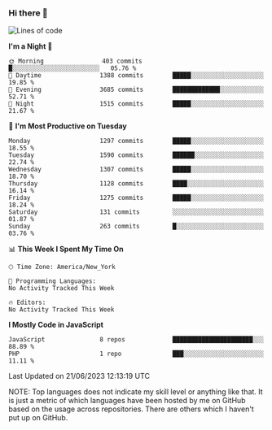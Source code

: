 ### Hi there 👋

<!--
**LynxJinxxy/LynxJinxxy** is a ✨ _special_ ✨ repository because its `README.md` (this file) appears on your GitHub profile.

Here are some ideas to get you started:

- 🔭 I’m currently working on ...
- 🌱 I’m currently learning ...
- 👯 I’m looking to collaborate on ...
- 🤔 I’m looking for help with ...
- 💬 Ask me about ...
- 📫 How to reach me: ...
- 😄 Pronouns: ...
- ⚡ Fun fact: ...
-->

<!--START_SECTION:waka-->
![Lines of code](https://img.shields.io/badge/From%20Hello%20World%20I%27ve%20Written-15.1%20million%20lines%20of%20code-blue)

**I'm a Night 🦉** 

```text
🌞 Morning                403 commits         █░░░░░░░░░░░░░░░░░░░░░░░░   05.76 % 
🌆 Daytime                1388 commits        █████░░░░░░░░░░░░░░░░░░░░   19.85 % 
🌃 Evening                3685 commits        █████████████░░░░░░░░░░░░   52.71 % 
🌙 Night                  1515 commits        █████░░░░░░░░░░░░░░░░░░░░   21.67 % 
```
📅 **I'm Most Productive on Tuesday** 

```text
Monday                   1297 commits        █████░░░░░░░░░░░░░░░░░░░░   18.55 % 
Tuesday                  1590 commits        ██████░░░░░░░░░░░░░░░░░░░   22.74 % 
Wednesday                1307 commits        █████░░░░░░░░░░░░░░░░░░░░   18.70 % 
Thursday                 1128 commits        ████░░░░░░░░░░░░░░░░░░░░░   16.14 % 
Friday                   1275 commits        █████░░░░░░░░░░░░░░░░░░░░   18.24 % 
Saturday                 131 commits         ░░░░░░░░░░░░░░░░░░░░░░░░░   01.87 % 
Sunday                   263 commits         █░░░░░░░░░░░░░░░░░░░░░░░░   03.76 % 
```


📊 **This Week I Spent My Time On** 

```text
🕑︎ Time Zone: America/New_York

💬 Programming Languages: 
No Activity Tracked This Week

🔥 Editors: 
No Activity Tracked This Week
```

**I Mostly Code in JavaScript** 

```text
JavaScript               8 repos             ██████████████████████░░░   88.89 % 
PHP                      1 repo              ███░░░░░░░░░░░░░░░░░░░░░░   11.11 % 
```




 Last Updated on 21/06/2023 12:13:19 UTC
<!--END_SECTION:waka-->
NOTE: Top languages does not indicate my skill level or anything like that. It is just a metric of which languages have been hosted by me on GitHub based on the usage across repositories. There are others which I haven't put up on GitHub.
